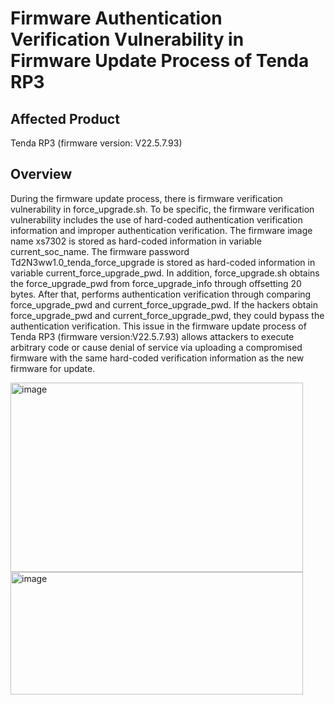 # Firmware Authentication Verification Vulnerability in Firmware Update Process of Tenda RP3


## Affected Product
Tenda RP3 (firmware version:  V22.5.7.93)

## Overview

During the firmware update process, there is firmware verification vulnerability in force_upgrade.sh. To be specific, the firmware verification vulnerability includes the use of hard-coded authentication verification information and improper authentication verification. The firmware image name xs7302 is stored as hard-coded information in variable current_soc_name. The firmware password Td2N3ww1.0_tenda_force_upgrade is stored as hard-coded information in variable current_force_upgrade_pwd. In addition, force_upgrade.sh obtains the force_upgrade_pwd from force_upgrade_info through offsetting 20 bytes. After that, performs authentication verification through comparing force_upgrade_pwd and current_force_upgrade_pwd. If the hackers obtain force_upgrade_pwd and current_force_upgrade_pwd, they could bypass the authentication verification. This issue in the firmware update process of Tenda RP3 (firmware version:V22.5.7.93) allows attackers to execute arbitrary code or cause denial of service via uploading a compromised firmware with the same hard-coded verification information as the new firmware for update.

<img width="468" height="303" alt="image" src="https://github.com/user-attachments/assets/f75b719d-2165-4558-b46d-46caf2a25bb4" />

<img width="468" height="196" alt="image" src="https://github.com/user-attachments/assets/8d190b98-8949-42ba-9b4a-a1cfe4e92262" />


